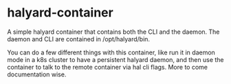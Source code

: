 # halyard-container

A simple halyard container that contains both the CLI and the daemon. The daemon and CLI are contained in /opt/halyard/bin.

You can do a few different things with this container, like run it in daemon mode in a k8s cluster to have a persistent halyard daemon, and then use the container to talk to the remote container via hal cli flags. More to come documentation wise.
